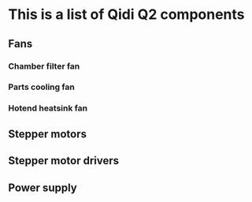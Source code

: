 # This is a list of Qidi Q2 components

## Fans

### Chamber filter fan

### Parts cooling fan

### Hotend heatsink fan

## Stepper motors

## Stepper motor drivers

## Power supply

